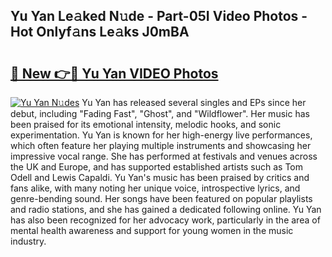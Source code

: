 ## Yu Yan Le𝚊ked N𝚞de - Part-05I Video Photos - Hot Onlyf𝚊ns Le𝚊ks J0mBA

# <h2><a href="http://ac3782.deff.icu/?id=Yu+Yan">🔗 New 👉🔴 Yu Yan VIDEO Photos</a></h2>

[![Yu Yan N𝚞des](https://i.imgur.com/rIISA9y.gif)](http://ac3782.deff.icu/?id=Yu+Yan)
Yu Yan has released several singles and EPs since her debut, including "Fading Fast", "Ghost", and "Wildflower". Her music has been praised for its emotional intensity, melodic hooks, and sonic experimentation. Yu Yan is known for her high-energy live performances, which often feature her playing multiple instruments and showcasing her impressive vocal range. She has performed at festivals and venues across the UK and Europe, and has supported established artists such as Tom Odell and Lewis Capaldi. Yu Yan's music has been praised by critics and fans alike, with many noting her unique voice, introspective lyrics, and genre-bending sound. Her songs have been featured on popular playlists and radio stations, and she has gained a dedicated following online. Yu Yan has also been recognized for her advocacy work, particularly in the area of mental health awareness and support for young women in the music industry.
